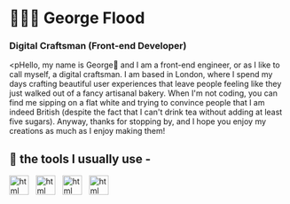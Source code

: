 <h1>👨🏼‍💻 George Flood</h1>



**<h3>Digital Craftsman (Front-end Developer)</h3>**

<pHello, my name is George👋 and I am a front-end engineer, or as I like to call myself, a digital craftsman. I am based in London, where I spend my days crafting beautiful user experiences that leave people feeling like they just walked out of a fancy artisanal bakery. When I'm not coding, you can find me sipping on a flat white and trying to convince people that I am indeed British (despite the fact that I can't drink tea without adding at least five sugars). Anyway, thanks for stopping by, and I hope you enjoy my creations as much as I enjoy making them!</p>



## 🧰 the tools I usually use -

<img align='left' alt='html' width='35px' style='padding-right: 10px;' src="https://cdn.jsdelivr.net/gh/devicons/devicon/icons/html5/html5-original.svg" />
<img align='left' alt='html' width='35px' style='padding-right: 10px;' src="https://cdn.jsdelivr.net/gh/devicons/devicon/icons/sass/sass-original.svg" />
<img align='left' alt='html' width='35px' style='padding-right: 10px;' src="https://cdn.jsdelivr.net/gh/devicons/devicon/icons/javascript/javascript-original.svg" />
<img align='left' alt='html' width='35px' style='padding-right: 10px;' src="https://cdn.jsdelivr.net/gh/devicons/devicon/icons/react/react-original-wordmark.svg" />
                                       
